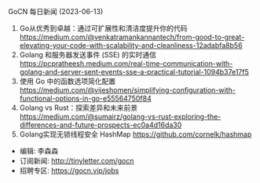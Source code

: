 GoCN 每日新闻 (2023-06-13)
 
1. Go从优秀到卓越：通过可扩展性和清洁度提升你的代码 https://medium.com/@venkatramankannantech/from-good-to-great-elevating-your-code-with-scalability-and-cleanliness-12adabfa8b56
2. Golang 和服务器发送事件 (SSE) 的实时通信 https://pcpratheesh.medium.com/real-time-communication-with-golang-and-server-sent-events-sse-a-practical-tutorial-1094b37e17f5
3. 使用 Go 中的函数选项简化配置 https://medium.com/@vijeshomen/simplifying-configuration-with-functional-options-in-go-e55564750f84 
4. Golang vs Rust：探索差异和未来前景 https://medium.com/@sumairz/golang-vs-rust-exploring-the-differences-and-future-prospects-ec0a4d16da30
5. Golang实现无锁线程安全 HashMap https://github.com/cornelk/hashmap

- 编辑: 李森森
- 订阅新闻: http://tinyletter.com/gocn
- 招聘专区: https://gocn.vip/jobs
